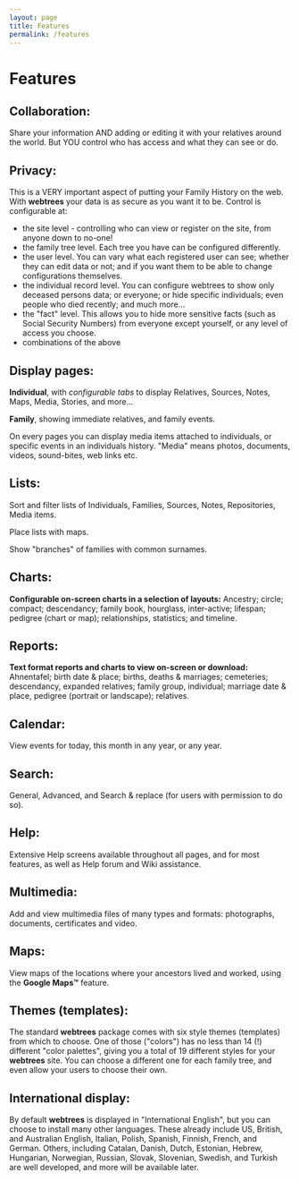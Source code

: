```yaml
---
layout: page
title: Features
permalink: /features
---
```


# Features

## Collaboration:

Share your information AND adding or editing it with your relatives around the world. But YOU control who has access and what they can see or do.

## Privacy:

This is a VERY important aspect of putting your Family History on the web. With **webtrees** your data is as secure as you want it to be. Control is configurable at:

- the site level - controlling who can view or register on the site, from anyone down to no-one!
- the family tree level. Each tree you have can be configured differently.
- the user level. You can vary what each registered user can see; whether they can edit data or not; and if you want them to be able to change configurations themselves.
- the individual record level. You can configure webtrees to show only deceased persons data; or everyone; or hide specific individuals; even people who died recently; and much more...
- the "fact" level. This allows you to hide more sensitive facts (such as Social Security Numbers) from everyone except yourself, or any level of access you choose.
- combinations of the above

## Display pages:

**Individual**, with _configurable tabs_ to display Relatives, Sources, Notes, Maps, Media, Stories, and more...

**Family**, showing immediate relatives, and family events.

On every pages you can display media items attached to individuals, or specific events in an individuals history. "Media" means photos, documents, videos, sound-bites, web links etc.

## Lists:

Sort and filter lists of Individuals, Families, Sources, Notes, Repositories, Media items.

Place lists with maps.

Show "branches" of families with common surnames.

## Charts:

**Configurable on-screen charts in a selection of layouts:** Ancestry; circle; compact; descendancy; family book, hourglass, inter-active; lifespan; pedigree (chart or map); relationships, statistics; and timeline.

## Reports:

**Text format reports and charts to view on-screen or download:** Ahnentafel; birth date & place; births, deaths & marriages; cemeteries; descendancy, expanded relatives; family group, individual; marriage date & place, pedigree (portrait or landscape); relatives.

## Calendar:

View events for today, this month in any year, or any year.

## Search:

General, Advanced, and Search & replace (for users with permission to do so).

## Help:

Extensive Help screens available throughout all pages, and for most features, as well as Help forum and Wiki assistance.

## Multimedia:

Add and view multimedia files of many types and formats: photographs, documents, certificates and video.

## Maps:

View maps of the locations where your ancestors lived and worked, using the **Google Maps&trade;** feature.

## Themes (templates):

The standard **webtrees** package comes with six style themes (templates) from which to choose. One of those ("colors") has no less than 14 (!) different "color palettes", giving you a total of 19 different styles for your **webtrees** site. You can choose a different one for each family tree, and even allow your users to choose their own.

## International display:

By default **webtrees** is displayed in "International English", but you can choose to install many other languages. These already include US, British, and Australian English, Italian, Polish, Spanish, Finnish, French, and German. Others, including Catalan, Danish, Dutch, Estonian, Hebrew, Hungarian, Norwegian, Russian, Slovak, Slovenian, Swedish, and Turkish are well developed, and more will be available later.
